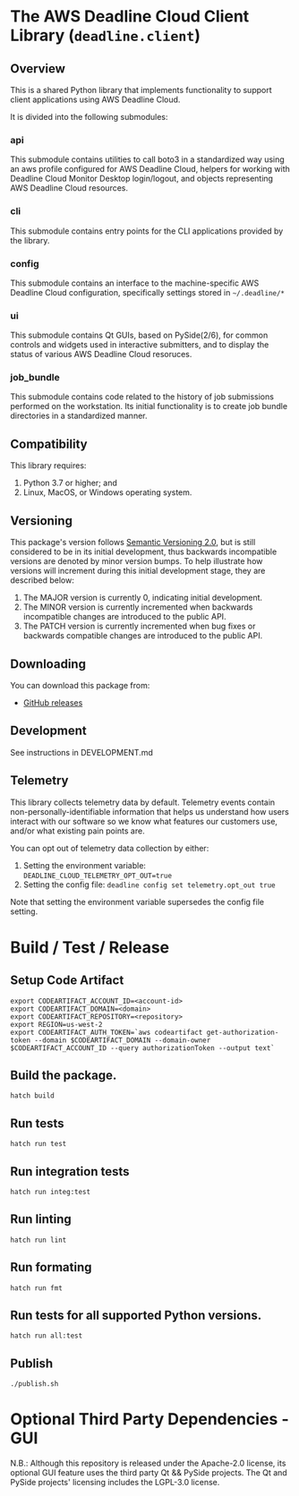 # The AWS Deadline Cloud Client Library (`deadline.client`)

## Overview

This is a shared Python library that implements functionality to support
client applications using AWS Deadline Cloud.

It is divided into the following submodules:

### api

This submodule contains utilities to call boto3 in a standardized way
using an aws profile configured for AWS Deadline Cloud, helpers for working with
Deadline Cloud Monitor Desktop login/logout, and objects representing AWS Deadline Cloud
resources.

### cli

This submodule contains entry points for the CLI applications provided
by the library.

### config

This submodule contains an interface to the machine-specific AWS Deadline Cloud
configuration, specifically settings stored in `~/.deadline/*`

### ui

This submodule contains Qt GUIs, based on PySide(2/6), for common controls
and widgets used in interactive submitters, and to display the status
of various AWS Deadline Cloud resoruces.

### job_bundle

This submodule contains code related to the history of job submissions
performed on the workstation. Its initial functionality is to create
job bundle directories in a standardized manner.

## Compatibility

This library requires:

1. Python 3.7 or higher; and
2. Linux, MacOS, or Windows operating system.

## Versioning

This package's version follows [Semantic Versioning 2.0](https://semver.org/), but is still considered to be in its 
initial development, thus backwards incompatible versions are denoted by minor version bumps. To help illustrate how
versions will increment during this initial development stage, they are described below:

1. The MAJOR version is currently 0, indicating initial development. 
2. The MINOR version is currently incremented when backwards incompatible changes are introduced to the public API. 
3. The PATCH version is currently incremented when bug fixes or backwards compatible changes are introduced to the public API. 

## Downloading

You can download this package from:
- [GitHub releases](https://github.com/casillas2/deadline-cloud/releases)

## Development

See instructions in DEVELOPMENT.md

## Telemetry

This library collects telemetry data by default. Telemetry events contain non-personally-identifiable information that helps us understand how users interact with our software so we know what features our customers use, and/or what existing pain points are.

You can opt out of telemetry data collection by either:

1. Setting the environment variable: `DEADLINE_CLOUD_TELEMETRY_OPT_OUT=true`
2. Setting the config file: `deadline config set telemetry.opt_out true`

Note that setting the environment variable supersedes the config file setting.

# Build / Test / Release

## Setup Code Artifact
```
export CODEARTIFACT_ACCOUNT_ID=<account-id>
export CODEARTIFACT_DOMAIN=<domain>
export CODEARTIFACT_REPOSITORY=<repository>
export REGION=us-west-2
export CODEARTIFACT_AUTH_TOKEN=`aws codeartifact get-authorization-token --domain $CODEARTIFACT_DOMAIN --domain-owner $CODEARTIFACT_ACCOUNT_ID --query authorizationToken --output text`
```

## Build the package.
```
hatch build
```

## Run tests
```
hatch run test
```

## Run integration tests
```
hatch run integ:test
```

## Run linting
```
hatch run lint
```

## Run formating
```
hatch run fmt
```

## Run tests for all supported Python versions.
```
hatch run all:test
```

## Publish
```
./publish.sh
```

# Optional Third Party Dependencies - GUI

N.B.: Although this repository is released under the Apache-2.0 license, its optional GUI feature
uses the third party Qt && PySide projects. The Qt and PySide projects' licensing includes the LGPL-3.0 license.
